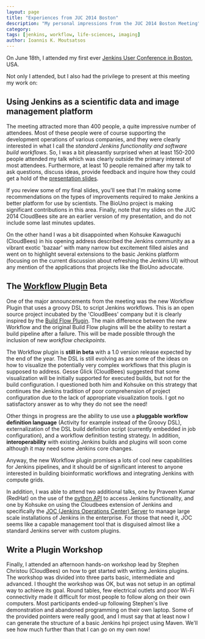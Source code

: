 ```yaml
---
layout: page
title: "Experiences from JUC 2014 Boston"
description: "My personal impressions from the JUC 2014 Boston Meeting"
category: 
tags: [jenkins, workflow, life-sciences, imaging]
author: Ioannis K. Moutsatsos
---
```


On June 18th, I attended my first ever [Jenkins User Conference in Boston](http://www.cloudbees.com/jenkins/juc-2014/boston/sessions), USA. 

Not only I attended, but I also had the privilege to present at this meeting my work on:

## Using Jenkins as a scientific data and image management platform

The meeting attracted more than 400 people, a quite impressive number of attendees. Most of these people were of course supporting the development operations of various companies, and they were clearly interested in what I call the *standard Jenkins functionality and software build workflows*. So, I was a bit pleasantly surprised when at least 150-200 people attended my talk which was clearly outside the  primary interest of most attendees. Furthermore, at least 10 people remained after my talk to  ask questions, discuss ideas, provide feedback and inquire how they could get a hold of the [presentation slides](http://www.tinyurl.com/JUC2014-Moutsatsos). 

If you review some of my final slides, you'll see that I'm making some recommendations on the types of improvements required to make Jenkins a better platform for use by scientists. The BioUno project is making significant contributions in this area. Finally, note that my slides on the JUC 2014 CloudBees site are an earlier version of my presentation, and do not include some last minutes updates.

<!--more-->
On the other hand I was a bit disappointed when Kohsuke Kawaguchi (CloudBees) in his opening address described the Jenkins community as a vibrant exotic 'bazaar' with many narrow but excitement filled aisles and went on to highlight several extensions to the basic Jenkins platform (focusing on the current discussion about refreshing the Jenkins UI) without any mention of the applications that projects like the BioUno advocate.

## The [Workflow Plugin](https://github.com/jenkinsci/workflow-plugin) Beta
One of the major announcements from the meeting was the new Workflow Plugin that uses a groovy DSL to script Jenkins workflows.
This is an open source project incubated by the 'CloudBees' company but it is clearly inspired by the [Build Flow Plugin](https://wiki.jenkins-ci.org/display/JENKINS/Build+Flow+Plugin). The main difference between the new Workflow and the original Build Flow plugins will be the ability to restart a build pipeline after a failure. This will be made possible through the inclusion of new *workflow checkpoints*.

The Workflow plugin is **still in beta** with a 1.0 version release expected by the end of the year. The DSL is still evolving as are some of the ideas on how to visualize the potentially very complex workflows that this plugin is supposed to address. Gesse Glick (CloudBees) suggested that some visualization will be initially supported for executed builds, but not for the build configuration. I questioned both him and Kohsuke on this strategy that continues the Jenkins tradition of poor comprehension of project configuration due to the lack of appropriate visualization tools. I got no satisfactory answer as to why they do not see the need!

Other things in progress are the ability to use use a **pluggable workflow definition language** (Activity for example instead of the Groovy DSL), externalization of the DSL build definition script (currently embedded in job configuration), and a workflow  definition testing strategy. In addition, **interoperability** with existing Jenkins builds and plugins will soon come although it may need some Jenkins core changes.

Anyway, the new Workflow plugin promises a lots of cool new capabilities for Jenkins pipelines, and it should be of significant interest to anyone interested in building bioinformatic workflows and integrating Jenkins with compute grids.

In addition, I was able to attend two additional talks, one by Praveen Kumar (RedHat) on the use of the [python API](https://github.com/salimfadhley/jenkinsapi) to access Jenkins functionality, and one by Kohsuke on using the Cloudbees extension of Jenkins and specifically the [JOC (Jenkins Operations Center) Server](http://pages.cloudbees.com/rs/cloudbees/images/Jenkins-Operations-Center-by-CloudBees.pdf) to manage large scale installations of Jenkins in the enterprise. For those that need it, JOC seems like a capable management tool that is disguised almost like a standard Jenkins server with custom plugins.

## Write a Plugin Workshop
Finally, I attended an afternoon hands-on workshop lead by Stephen Christou (CloudBees) on how to get started with writing Jenkins plugins. The workshop was divided into three parts basic, intermediate and advanced. I thought the workshop was OK, but was not setup in an optimal way to achieve its goal. Round tables, few electrical outlets and poor Wi-Fi connectivity made it difficult for most people to follow along on their own computers. Most participants ended-up following Stephen's live demonstration and abandoned programming on their own laptop. Some of the provided pointers were really good, and I must say that at least now I can generate the structure of a basic Jenkins hpi project using Maven. We'll see how much further than that I can go on my own now!
